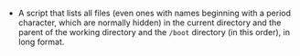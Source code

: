 - A script that lists all files (even ones with names beginning with a period character, which are normally hidden) in the current directory and the parent of the working directory and the ```/boot``` directory (in this order), in long format.
